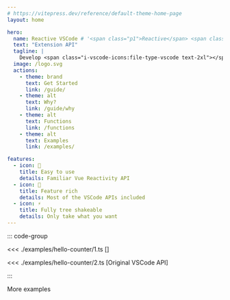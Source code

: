 ```yaml
---
# https://vitepress.dev/reference/default-theme-home-page
layout: home

hero:
  name: Reactive VSCode # '<span class="p1">Reactive</span> <span class="p2">VSCode</span>'
  text: "Extension API"
  tagline: |
    Develop <span class="i-vscode-icons:file-type-vscode text-2xl"></span> <span class="text-vscode">Extension</span> with <span class="i-vscode-icons:file-type-vue text-2xl"></span> <span class="text-reactive">Composition</span> API
  image: /logo.svg
  actions:
    - theme: brand
      text: Get Started
      link: /guide/
    - theme: alt
      text: Why?
      link: /guide/why
    - theme: alt
      text: Functions
      link: /functions
    - theme: alt
      text: Examples
      link: /examples/

features:
  - icon: 🚀
    title: Easy to use
    details: Familiar Vue Reactivity API
  - icon: 🦾
    title: Feature rich
    details: Most of the VSCode APIs included
  - icon: ⚡
    title: Fully tree shakeable
    details: Only take what you want
---
```


<script setup>
import { withBase } from 'vitepress'
</script>

<div class="relative">

::: code-group

<<< ./examples/hello-counter/1.ts [<ReactiveVscode2 />]

<<< ./examples/hello-counter/2.ts [Original VSCode API]

:::

<div class="absolute top-4 text-sm right-6 op-80 hidden sm:block">
<a :href="withBase('examples/index.html')" style="text-decoration: none">
<span class="i-carbon-launch mb-.5"></span> More examples
</a>
</div>

</div>
